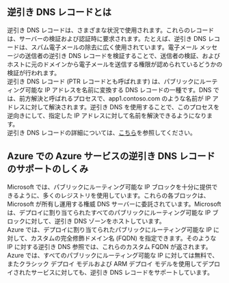 ## 逆引き DNS レコードとは

逆引き DNS レコードは、さまざまな状況で使用されます。これらのレコードは、サーバーの検証および認証時に要求されます。たとえば、逆引き DNS レコードは、スパム電子メールの除去に広く使用されています。電子メール メッセージの送信者の逆引き DNS レコードを検証することで、送信者の検証、およびホストに元のドメインから電子メールを送信する権限が認められているどうかの検証が行われます。<BR> 逆引き DNS レコード (PTR レコードとも呼ばれます) は、パブリックにルーティング可能な IP アドレスを名前に変換する DNS レコードの一種です。DNS では、前方解決と呼ばれるプロセスで、app1.contoso.com のような名前が IP アドレスに対して解決されます。逆引き DNS を使用することで、このプロセスを逆向きにして、指定した IP アドレスに対して名前を解決できるようになります。<BR> 逆引き DNS レコードの詳細については、[こちら](http://en.wikipedia.org/wiki/Reverse_DNS_lookup)を参照してください。<BR>

## Azure での Azure サービスの逆引き DNS レコードのサポートのしくみ

Microsoft では、パブリックにルーティング可能な IP ブロックを十分に提供できるように、多くのレジストリを使用しています。これらの各ブロックは、Microsoft が所有し運用する権威 DNS サーバーに委託されています。Microsoft は、デプロイに割り当てられたすべてのパブリックにルーティング可能な IP ブロックに対して、逆引き DNS ゾーンをホストしています。<BR>Azure では、デプロイに割り当てられたパブリックにルーティング可能な IP に対して、カスタムの完全修飾ドメイン名 (FQDN) を指定できます。そのような IP に対する逆引き DNS 参照では、これらのカスタム FQDN が返されます。<BR> Azure では、すべてのパブリックにルーティング可能な IP に対しては無料で、またクラシック デプロイ モデルおよび ARM デプロイ モデルを使用してデプロイされたサービスに対しても、逆引き DNS レコードをサポートしています。

<!---HONumber=AcomDC_0316_2016-->